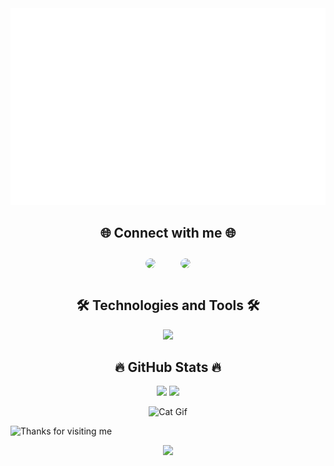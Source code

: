<a href="#" target="_blank">
  <img src="./svg/duoq-banner.svg" width="1200" alt="Duoq2805-official" />
</a>

<h2 align="center">🌐 Connect with me 🌐</h2>
<p align="center">
  <a href="https://www.facebook.com/thai.duong.133789/" style="display: inline-block; border-radius: 12px; overflow: hidden; margin: 10px;">
    <img src="https://img.shields.io/badge/Facebook-%231877F2.svg?style=for-the-badge&logo=Facebook&logoColor=white" 
         height="120" style="border-radius:12px;"/>
  </a>
  &nbsp;&nbsp;&nbsp;
  <a href="https://www.instagram.com/thaiduong2805/" style="display: inline-block; border-radius: 12px; overflow: hidden; margin: 10px;">
    <img src="https://img.shields.io/badge/Instagram-%23E4405F.svg?style=for-the-badge&logo=Instagram&logoColor=white" 
         height="120" style="border-radius:12px;"/>
  </a>
</p>
<!-- <p align="center">
  <a href="https://www.facebook.com/thai.duong.133789/">
    <img src="https://img.shields.io/badge/Facebook-%231877F2.svg?style=flat&logo=Facebook&logoColor=white" height="80"/>
  </a>
  <a href="https://www.instagram.com/thaiduong2805/">
    <img src="https://img.shields.io/badge/Instagram-%23E4405F.svg?style=flat&logo=Instagram&logoColor=white" height="80"/>
  </a>
</p> -->

<h2 align="center">🛠 Technologies and Tools 🛠</h2>
<p align="center">
  <img src="https://skillicons.dev/icons?i=java,c,html,css,spring,mysql,git,github,visualstudiocode" />
</p>

<h2 align="center">🔥 GitHub Stats 🔥</h2>
<div align="center">
  <img src="https://github-readme-stats.vercel.app/api/top-langs/?username=Duoq2805&layout=compact" width="320" />
  <img src="https://github-readme-stats.vercel.app/api?username=Duoq2805&show_icons=true" width="420" />
</div>


<p align="center">
  <img src="https://media.giphy.com/media/dy54LwFL5yNInwMSye/giphy.gif" alt="Cat Gif" />
</p>

<img height="120" alt="Thanks for visiting me" width="100%" src="https://raw.githubusercontent.com/BrunnerLivio/brunnerlivio/master/images/marquee.svg" />
<p align="center">
  <img src="https://capsule-render.vercel.app/api?type=waving&color=gradient&height=60&section=footer&width=100"/>
</p>
